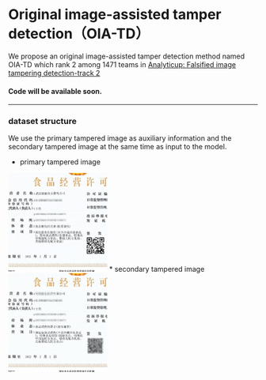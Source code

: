 # Original image-assisted tamper detection（OIA-TD）
We propose an original image-assisted tamper detection method named OIA-TD which rank 2 among  1471 teams in [Analyticup: Falsified image tampering detection-track 2](https://tianchi.aliyun.com/competition/entrance/531812/rankingList)
#### Code will be available soon.
* * *
### dataset structure
We use the primary tampered image as auxiliary information and the secondary tampered image at the same time as input to the model.

* primary tampered image
<img src="./figures/tam_1.png" width="200" height="200"/>
* secondary tampered image
<img src="./figures/tam_2.png" width="200" height="200"/>
